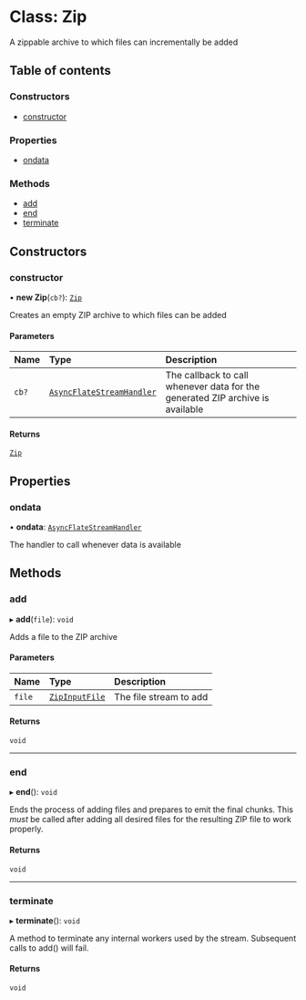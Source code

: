 # Class: Zip

A zippable archive to which files can incrementally be added

## Table of contents

### Constructors

- [constructor](Zip.md#constructor)

### Properties

- [ondata](Zip.md#ondata)

### Methods

- [add](Zip.md#add)
- [end](Zip.md#end)
- [terminate](Zip.md#terminate)

## Constructors

### constructor

• **new Zip**(`cb?`): [`Zip`](Zip.md)

Creates an empty ZIP archive to which files can be added

#### Parameters

| Name | Type | Description |
| :------ | :------ | :------ |
| `cb?` | [`AsyncFlateStreamHandler`](../README.md#asyncflatestreamhandler) | The callback to call whenever data for the generated ZIP archive is available |

#### Returns

[`Zip`](Zip.md)

## Properties

### ondata

• **ondata**: [`AsyncFlateStreamHandler`](../README.md#asyncflatestreamhandler)

The handler to call whenever data is available

## Methods

### add

▸ **add**(`file`): `void`

Adds a file to the ZIP archive

#### Parameters

| Name | Type | Description |
| :------ | :------ | :------ |
| `file` | [`ZipInputFile`](../interfaces/ZipInputFile.md) | The file stream to add |

#### Returns

`void`

___

### end

▸ **end**(): `void`

Ends the process of adding files and prepares to emit the final chunks.
This *must* be called after adding all desired files for the resulting
ZIP file to work properly.

#### Returns

`void`

___

### terminate

▸ **terminate**(): `void`

A method to terminate any internal workers used by the stream. Subsequent
calls to add() will fail.

#### Returns

`void`
